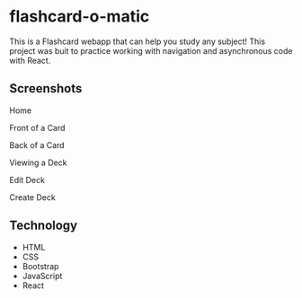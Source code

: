# flashcard-o-matic

This is a Flashcard webapp that can help you study any subject!
This project was buit to practice working with navigation and asynchronous code with React.

## Screenshots

Home

Front of a Card

Back of a Card

Viewing a Deck

Edit Deck

Create Deck

## Technology
- HTML
- CSS
- Bootstrap
- JavaScript
- React
